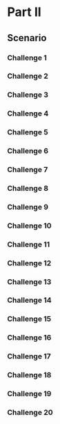 # Part II

## Scenario

### Challenge 1

### Challenge 2

### Challenge 3

### Challenge 4

### Challenge 5

### Challenge 6

### Challenge 7

### Challenge 8

### Challenge 9

### Challenge 10

### Challenge 11

### Challenge 12

### Challenge 13

### Challenge 14

### Challenge 15

### Challenge 16

### Challenge 17

### Challenge 18

### Challenge 19

### Challenge 20
